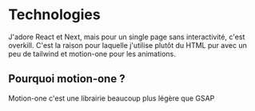 # Technologies

J'adore React et Next, mais pour un single page sans interactivité, c'est overkill. C'est la raison pour laquelle
j'utilise plutôt du HTML pur avec un peu de tailwind et motion-one pour les animations.

## Pourquoi motion-one ?

Motion-one c'est une librairie beaucoup plus légère que GSAP
